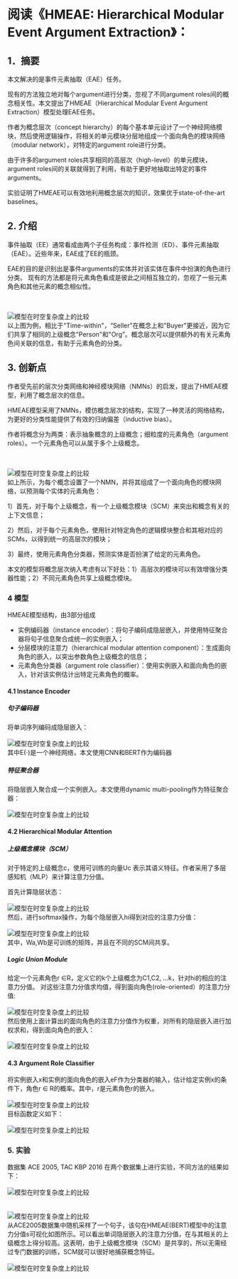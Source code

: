 # 阅读《HMEAE: Hierarchical Modular Event Argument Extraction》：

## 1．摘要

本文解决的是事件元素抽取（EAE）任务。

现有的方法独立地对每个argument进行分类，忽视了不同argument roles间的概念相关性。本文提出了HMEAE（Hierarchical Modular Event Argument Extraction）模型处理EAE任务。

作者为概念层次（concept hierarchy）的每个基本单元设计了一个神经网络模块，然后使用逻辑操作，将相关的单元模块分层地组成一个面向角色的模块网络（modular network），对特定的argument role进行分类。

由于许多的argument roles共享相同的高层次（high-level）的单元模块，argument roles间的关联就得到了利用，有助于更好地抽取出特定的事件arguments。

实验证明了HMEAE可以有效地利用概念层次的知识，效果优于state-of-the-art baselines。

## 2. 介绍

事件抽取（EE）通常看成由两个子任务构成：事件检测（ED）、事件元素抽取（EAE）。近些年来，EAE成了EE的瓶颈。

EAE的目的是识别出是事件arguments的实体并对该实体在事件中扮演的角色进行分类。
现有的方法都是将元素角色看成是彼此之间相互独立的，忽视了一些元素角色和其他元素的概念相似性。

<br><br>
![模型在时空复杂度上的比较](https://raw.githubusercontent.com/Gun-God/PublicRes/main/img/HMEAE1.png)
<br>
以上图为例，相比于"Time-within"，“Seller"在概念上和"Buyer"更接近，因为它们共享了相同的上级概念"Person"和"Org”。概念层次可以提供额外的有关元素角色间关联的信息，有助于元素角色的分类。

## 3. 创新点

作者受先前的层次分类网络和神经模块网络（NMNs）的启发，提出了HMEAE模型，利用了概念层次的信息。

HMEAE模型采用了NMNs，模仿概念层次的结构，实现了一种灵活的网络结构，为更好的分类性能提供了有效的归纳偏差（inductive bias）。

作者将概念分为两类：表示抽象概念的上级概念；细粒度的元素角色（argument roles）。一个元素角色可以从属于多个上级概念。

<br><br>
![模型在时空复杂度上的比较](https://raw.githubusercontent.com/Gun-God/PublicRes/main/img/HMEAE2.png)
<br>
如上所示，为每个概念设置了一个NMN，并将其组成了一个面向角色的模块网络，以预测每个实体的元素角色：

1）首先，对于每个上级概念，有一个上级概念模块（SCM）来突出和概念有关的上下文信息；

2）然后，对于每个元素角色，使用针对特定角色的逻辑模块整合和其相对应的SCMs，以得到统一的高层次的模块；

3）最终，使用元素角色分类器，预测实体是否扮演了给定的元素角色。

本文的模型将概念层次纳入考虑有以下好处：1）高层次的模块可以有效增强分类器性能；2）不同元素角色共享上级概念模块。



### 4 模型
HMEAE模型结构，由3部分组成
* 实例编码器（instance encoder）：将句子编码成隐层嵌入，并使用特征聚合器将句子信息聚合成统一的实例嵌入；
* 分层模块的注意力（hierarchical modular attention component）：生成面向角色的嵌入，以突出参数角色上级概念的信息；
* 元素角色分类器（argument role classifier）：使用实例嵌入和面向角色的嵌入，针对该实例估计出特定元素角色的概率。
#### 4.1 Instance Encoder
##### 句子编码器
将单词序列编码成隐层嵌入：
<br><br>
![模型在时空复杂度上的比较](https://raw.githubusercontent.com/Gun-God/PublicRes/main/img/HMEAE3.png)
<br>
其中E(⋅)是一个神经网络，本文使用CNN和BERT作为编码器

##### 特征聚合器
将隐层嵌入聚合成一个实例嵌入。本文使用dynamic multi-pooling作为特征聚合器：
<br><br>
![模型在时空复杂度上的比较](https://raw.githubusercontent.com/Gun-God/PublicRes/main/img/HMEAE4.png)
<br>

#### 4.2 Hierarchical Modular Attention
##### 上级概念模块（SCM）

对于特定的上级概念c，使用可训练的向量Uc
表示其语义特征。作者采用了多层感知机（MLP）来计算注意力分值。

首先计算隐层状态：
<br><br>
![模型在时空复杂度上的比较](https://raw.githubusercontent.com/Gun-God/PublicRes/main/img/HMEAE5.png)
<br>
然后，进行softmax操作，为每个隐层嵌入hi得到对应的注意力分值：
<br><br>
![模型在时空复杂度上的比较](https://raw.githubusercontent.com/Gun-God/PublicRes/main/img/HMEAE6.png)
<br>
其中，Wa,Wb是可训练的矩阵，并且在不同的SCM间共享。
##### Logic Union Module
给定一个元素角色r ∈R，定义它的k个上级概念为C1,C2, ...k，针对hi的相应的注意力分值。
对这些注意力分值求均值，得到面向角色(role-oriented）的注意力分值:
<br><br>
![模型在时空复杂度上的比较](https://raw.githubusercontent.com/Gun-God/PublicRes/main/img/HMEAE7.png)
<br>
然后使用上面计算出的面向角色的注意力分值作为权重，对所有的隐层嵌入进行加权求和，得到面向角色的嵌入：
<br><br>
![模型在时空复杂度上的比较](https://raw.githubusercontent.com/Gun-God/PublicRes/main/img/HMEAE8.png)
<br>
#### 4.3 Argument Role Classifier
将实例嵌入x和实例的面向角色的嵌入eF作为分类器的输入，估计给定实例x的条件下，角色r ∈ R的概率。其中，r是元素角色r的嵌入。
<br><br>
![模型在时空复杂度上的比较](https://raw.githubusercontent.com/Gun-God/PublicRes/main/img/HMEAE9.png)
<br>
目标函数定义如下：
<br><br>
![模型在时空复杂度上的比较](https://raw.githubusercontent.com/Gun-God/PublicRes/main/img/HMEAE10.png)
<br>
### 5. 实验
数据集 ACE 2005, TAC KBP 2016
在两个数据集上进行实验，不同方法的结果如下：
<br><br>
![模型在时空复杂度上的比较](https://raw.githubusercontent.com/Gun-God/PublicRes/main/img/HMEAE11.png)
<br>
<br><br>
![模型在时空复杂度上的比较](https://raw.githubusercontent.com/Gun-God/PublicRes/main/img/HMEAE12.png)
<br>
从ACE2005数据集中随机采样了一个句子，该句在HMEAE(BERT)模型中的注意力分值s可视化如图所示。可以看出单词隐层嵌入的注意力分值，在与其相关的上级概念上得分较高。这表明，由于上级概念模块（SCM）是共享的，所以无需经过专门数据的训练，SCM就可以很好地捕获概念特征。
<br><br>
![模型在时空复杂度上的比较](https://raw.githubusercontent.com/Gun-God/PublicRes/main/img/HMEAE13.png)
<br>